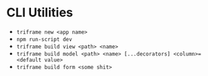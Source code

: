 # CLI Utilities

* `triframe new <app name>`
* `npm run-script dev`
* `triframe build view <path> <name>`
* `triframe build model <path> <name> [...decorators] <column>=<default value> `
* `triframe build form <some shit>`